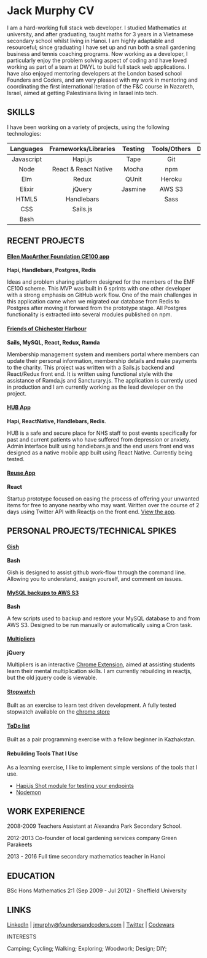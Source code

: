 # Jack Murphy CV

I am a hard-working full stack web developer. I studied Mathematics at university, and after graduating, taught maths for 3 years in a Vietnamese secondary school whilst living in Hanoi. I am highly adaptable and resourceful; since graduating I have set up and run both a small gardening business and tennis coaching programs. Now working as a developer, I particularly enjoy the problem solving aspect of coding and have loved working as part of a team at DWYL to build full stack web applications.  I have also enjoyed mentoring developers at the London based school Founders and Coders, and am very pleased with my work in mentoring and coordinating the first international iteration of the F&C course in Nazareth, Israel, aimed at getting Palestinians living in Israel into tech.



## SKILLS

I have been working on a variety of projects, using the following technologies:

|Languages 	|Frameworks/Libraries	|Testing| Tools/Others|Databases|
|:--------:|:---------------------:|:------:|:-----------:|:-----------------------:|
|Javascript	|Hapi.js	              |Tape     	  |Git	          |Redis
|Node   	|React & React Native	            |Mocha	      |npm	          |MySQL
|Elm     	|Redux  	          |QUnit	      |Heroku     	|Postgres
|Elixir      	|jQuery	              |Jasmine	      |AWS S3
|HTML5      	|Handlebars     	|     	|Sass
|CSS      	|Sails.js
|Bash

## RECENT PROJECTS

#### [Ellen MacArther Foundation CE100 app](https://github.com/foundersandcoders/sail-back)
**Hapi, Handlebars, Postgres, Redis**

Ideas and problem sharing platform designed for the members of the EMF CE100 scheme. This MVP was built in 6 sprints with one other developer with a strong emphasis on GitHub work flow.  One of the main challenges in this application came when we migrated our database from Redis to Postgres after moving it forward from the prototype stage. All Postgres functionality is extracted into several modules published on npm.



#### [Friends of Chichester Harbour](https://github.com/foundersandcoders/sail-back)
**Sails, MySQL, React, Redux, Ramda**

Membership management system and members portal where members can update their personal information, membership details and make payments to the charity.  This project was written with a Sails.js backend and React/Redux front end. It is written using functional style with the assistance of Ramda.js and Sancturary.js.  The application is currently used in production and I am currently working as the lead developer on the project.

#### [HUB App](https://github.com/FAC7/anna-freud-hub)
**Hapi, ReactNative, Handlebars, Redis**.

HUB is a safe and secure place for NHS staff to post events specifically for past and current patients who have suffered from depression or anxiety. Admin interface built using handlebars.js and the end users front end was designed as a native mobile app built using React Native. Currently being tested.


#### [Reuse App](https://github.com/JMurphyWeb/onpurposehack)
**React**

Startup prototype focused on easing the process of offering your unwanted items for free to anyone nearby who may want. Written over the course of 2 days using Twitter API with Reactjs on the front end. [View the app](http://reuseapp.herokuapp.com/).



## PERSONAL PROJECTS/TECHNICAL SPIKES

#### [Gish](https://github.com/JMurphyWeb/gish)
**Bash**

Gish is designed to assist github work-flow through the command line. Allowing you to understand, assign yourself, and comment on issues.


#### [MySQL backups to AWS S3](https://github.com/JMurphyWeb/mysql-backup-db-to-s3)
**Bash**

A few scripts used to backup and restore your MySQL database to and from AWS S3. Designed to be run manually or automatically using a Cron task.

#### [Multipliers](https://chrome.google.com/webstore/detail/multipliers/ocimlgnmlnedcdbojlmonmicihbenfhj)
**jQuery**

Multipliers is an interactive [Chrome Extension](https://github.com/JMurphyWeb/multipliers), aimed at assisting students learn their mental multiplication skills. I am currently rebuilding in reactjs, but the old jquery code is viewable.

#### [Stopwatch](https://github.com/vanillasquad/stopwatch-jack-elias)
Built as an exercise to learn test driven development. A fully tested stopwatch available on the [chrome store](https://chrome.google.com/webstore/detail/stopwatch/dcaienkchlfpbcjkalkhbbcaohecmodp)

#### [ToDo list](http://jmurphyweb.github.io/todo-list/)
Built as a pair programming exercise with a fellow beginner in Kazhakstan.


#### Rebuilding Tools That I Use

As a learning exercise, I like to implement simple versions of the tools that I use.
- [Hapi.js Shot module for testing your endpoints](https://github.com/JMurphyWeb/injector)
- [Nodemon](https://github.com/JMurphyWeb/startmon)

## WORK EXPERIENCE

2008-2009 Teachers Assistant at Alexandra Park Secondary School.

2012-2013 Co-founder of local gardening services company Green Parakeets

2013 - 2016 Full time secondary mathematics teacher in Hanoi


## EDUCATION

BSc Hons Mathematics 2:1 (Sep 2009 - Jul 2012) - Sheffield University

## LINKS

[LinkedIn](https://www.linkedin.com/in/jack-murphy-87b201107) | jmurphy@foundersandcoders.com | [Twitter](https://twitter.com/JMurphyWeb) | [Codewars](http://www.codewars.com/users/JMurphyWeb)

INTERESTS

Camping;
Cycling;
Walking;
Exploring;
Woodwork;
Design;
DIY;
